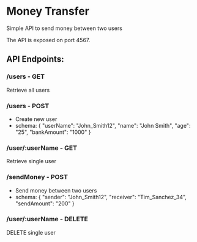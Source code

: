 # Money Transfer
Simple API to send money between two users

The API is exposed on port 4567. 

## API Endpoints:
 
### /users - GET 
Retrieve all users
  
### /users - POST 
- Create new user
- schema: { "userName": "John_Smith12", "name": "John Smith", "age": "25", "bankAmount": "1000" }
  
### /user/:userName - GET
Retrieve single user
  
### /sendMoney - POST
- Send money between two users
- schema: { "sender": "John_Smith12", "receiver": "Tim_Sanchez_34", "sendAmount": "200" } 

### /user/:userName - DELETE
DELETE single user


  

